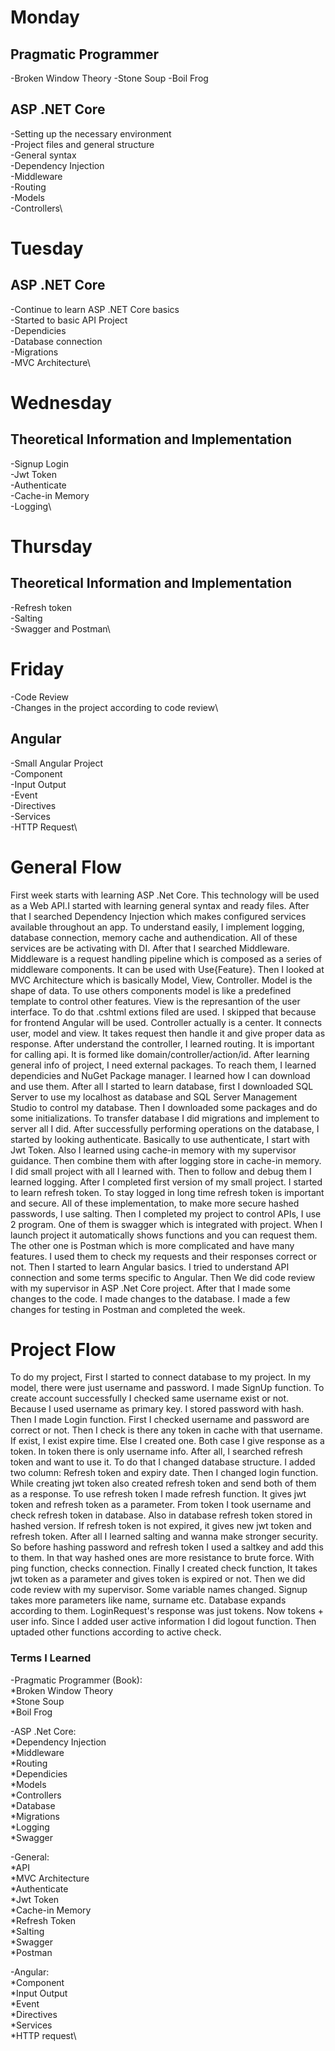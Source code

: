 # Monday
## Pragmatic Programmer
-Broken Window Theory
-Stone Soup
-Boil Frog
## ASP .NET Core
-Setting up the necessary environment\
-Project files and general structure\
-General syntax\
-Dependency Injection\
-Middleware\
-Routing\
-Models\
-Controllers\
# Tuesday
## ASP .NET Core
-Continue to learn ASP .NET Core basics\
-Started to basic API Project\
-Dependicies\
-Database connection\
-Migrations\
-MVC Architecture\
# Wednesday
## Theoretical Information and Implementation
-Signup Login\
-Jwt Token\
-Authenticate\
-Cache-in Memory\
-Logging\
# Thursday
## Theoretical Information and Implementation
-Refresh token\
-Salting\
-Swagger and Postman\
# Friday
-Code Review\
-Changes in the project according to code review\
## Angular
-Small Angular Project\
-Component\
-Input Output\
-Event\
-Directives\
-Services\
-HTTP Request\

# General Flow

First week starts with learning ASP .Net Core. This technology will be used as a Web API.I started with learning general syntax and ready files. 
After that I searched Dependency Injection which makes configured services available throughout an app. To understand easily, I implement logging,
database connection, memory cache and authendication. All of these services are be activating with DI. After that I searched Middleware. Middleware
is a request handling pipeline which is composed as a series of middleware components. It can be used with Use{Feature}. Then I looked at MVC Architecture
which is basically Model, View, Controller. Model is the shape of data. To use others components model is like a predefined template to control other 
features. View is the represantion of the user interface. To do that .cshtml extions filed are used. I skipped that because for frontend Angular will be used.
Controller actually is a center. It connects user, model and view. It takes request then handle it and give proper data as response. After understand the controller,
I learned routing. It is important for calling api. It is formed like domain/controller/action/id. After learning general info of project, I need external packages.
To reach them, I learned dependicies and NuGet Package manager. I learned how I can download and use them. After all I started to learn database, first I downloaded
SQL Server to use my localhost as database and SQL Server Management Studio to control my database. Then I downloaded some packages and do some initializations.
To transfer database I did migrations and implement to server all I did. After successfully performing operations on the database, I started by looking authenticate.
Basically to use authenticate, I start with Jwt Token. Also I learned using cache-in memory with my supervisor guidance. Then combine them with after logging store in
cache-in memory. I did small project with all I learned with. Then to follow and debug them I learned logging. After I completed first version of my small project. I
started to learn refresh token. To stay logged in long time refresh token is important and secure. All of these implementation, to make more secure hashed passwords,
I use salting. Then I completed my project to control APIs, I use 2 program. One of them is swagger which is integrated with project. When I launch project it
automatically shows functions and you can request them. The other one is Postman which is more complicated and have many features. I used them to check my requests and
their responses correct or not. Then I started to learn Angular basics. I tried to understand API connection and some terms specific to Angular. Then We did code review
with my supervisor in ASP .Net Core project. After that I made some changes to the code. I made changes to the database. I made a few changes for testing in Postman and 
completed the week.

# Project Flow

To do my project, First I started to connect database to my project. In my model, there were just username and password. I made SignUp function. To create account
successfully I checked same username exist or not. Because I used username as primary key. I stored password with hash. Then I made Login function. First I
checked username and password are correct or not. Then I check is there any token in cache with that username. If exist, I exist expire time. Else I created one.
Both case I give response as a token. In token there is only username info. After all, I searched refresh token and want to use it. To do that I changed database
structure. I added two column: Refresh token and expiry date. Then I changed login function. While creating jwt token also created refresh token and send both
of them as a response. To use refresh token I made refresh function. It gives jwt token and refresh token as a parameter. From token I took username and check
refresh token in database. Also in database refresh token stored in hashed version. If refresh token is not expired, it gives new jwt token and refresh token. After
all I learned salting and wanna make stronger security. So before hashing password and refresh token I used a saltkey and add this to them. In that way hashed ones
are more resistance to brute force. With ping function, checks connection. Finally I created check function, It takes jwt token as a parameter and gives token is expired
or not. Then we did code review with my supervisor. Some variable names changed. Signup takes more parameters like name, surname etc. Database expands according to them.
LoginRequest's response was just tokens. Now tokens + user info. Since I added user active information I did logout function. Then uptaded other functions according to
active check.

### Terms I Learned

-Pragmatic Programmer (Book):\
*Broken Window Theory\
*Stone Soup\
*Boil Frog

-ASP .Net Core:\
*Dependency Injection\
*Middleware\
*Routing\
*Dependicies\
*Models\
*Controllers\
*Database\
*Migrations\
*Logging\
*Swagger

-General:\
*API\
*MVC Architecture\
*Authenticate\
*Jwt Token\
*Cache-in Memory\
*Refresh Token\
*Salting\
*Swagger\
*Postman

-Angular:\
*Component\
*Input Output\
*Event\
*Directives\
*Services\
*HTTP request\

